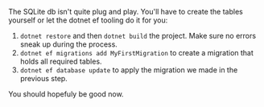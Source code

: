 The SQLite db isn't quite plug and play. You'll have to create the tables yourself or let the dotnet ef tooling do it for you:

1. `dotnet restore` and then `dotnet build` the project. Make sure no errors sneak up during the process.
2. `dotnet ef migrations add MyFirstMigration` to create a migration that holds all required tables.
3. `dotnet ef database update` to apply the migration we made in the previous step.

You should hopefuly be good now.


